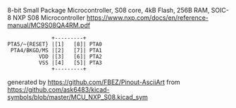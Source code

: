 8-bit Small Package Microcontroller, S08 core, 4kB Flash, 256B RAM, SOIC-8
NXP S08 Microcontroller
https://www.nxp.com/docs/en/reference-manual/MC9S08QA4RM.pdf


	              +---------+
	PTA5/~{RESET} |[1]   [8]| PTA0
	 PTA4/BKGD/MS |[2]   [7]| PTA1
	          VDD |[3]   [6]| PTA2
	          VSS |[4]   [5]| PTA3
	              +---------+


generated by https://github.com/FBEZ/Pinout-AsciiArt from https://github.com/ask6483/kicad-symbols/blob/master/MCU_NXP_S08.kicad_sym